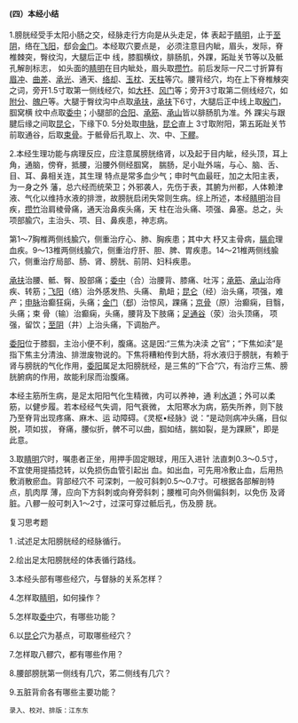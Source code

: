 #### (四）本经小结

1.膀胱经受手太阳小肠之交，经脉走行方向是从头走足，体 表起于[睛明](https://www.gmzyjc.com/read/zjs/zjs3.1.7-8-0.0.1.3.1.md)，止于[至阴](https://www.gmzyjc.com/read/zjs/zjs3.1.7-8-0.0.1.3.67.md)，络在[飞阳](https://www.gmzyjc.com/read/zjs/zjs3.1.7-8-0.0.1.3.58.md)，郄会[金门](https://www.gmzyjc.com/read/zjs/zjs3.1.7-8-0.0.1.3.63.md)。本经取穴要点是， 必须注意目内眦，眉头，发际，脊椎棘突，臀纹沟，大腿后正中 线，膝腘横纹，腓肠肌，外踝，跖趾关节等以及骶孔解剖标志， 如头面的[睛明](https://www.gmzyjc.com/read/zjs/zjs3.1.7-8-0.0.1.3.1.md)在目内眦处，眉头取[攒竹](https://www.gmzyjc.com/read/zjs/zjs3.1.7-8-0.0.1.3.2.md)。前后发际一尺二寸折算有[眉冲](https://www.gmzyjc.com/read/zjs/zjs3.1.7-8-0.0.1.3.3.md)、[曲差](https://www.gmzyjc.com/read/zjs/zjs3.1.7-8-0.0.1.3.4.md)、[承光](https://www.gmzyjc.com/read/zjs/zjs3.1.7-8-0.0.1.3.6.md)、通天、[络却](https://www.gmzyjc.com/read/zjs/zjs3.1.7-8-0.0.1.3.8.md)、[玉枕](https://www.gmzyjc.com/read/zjs/zjs3.1.7-8-0.0.1.3.9.md)、[天柱](https://www.gmzyjc.com/read/zjs/zjs3.1.7-8-0.0.1.3.10.md)等穴。腰背经穴，均在上下脊椎觫突之词，旁开1.5寸取第一侧线经穴，如[大杼](https://www.gmzyjc.com/read/zjs/zjs3.1.7-8-0.0.1.3.11.md)、[风门](https://www.gmzyjc.com/read/zjs/zjs3.1.7-8-0.0.1.3.12.md)等；旁开3寸取第二侧线经穴，如[附分](https://www.gmzyjc.com/read/zjs/zjs3.1.7-8-0.0.1.3.41.md)、[魄户](https://www.gmzyjc.com/read/zjs/zjs3.1.7-8-0.0.1.3.42.md)等。大腿于臀纹沟中点取[承扶](https://www.gmzyjc.com/read/zjs/zjs3.1.7-8-0.0.1.3.36.md)，[承扶](https://www.gmzyjc.com/read/zjs/zjs3.1.7-8-0.0.1.3.36.md)下6寸，大腿后正中线上取[殷门](https://www.gmzyjc.com/read/zjs/zjs3.1.7-8-0.0.1.3.37.md)，腘窝横 纹中点取[委中](https://www.gmzyjc.com/read/zjs/zjs3.1.7-8-0.0.1.3.40.md)；小腿部的[合阳](https://www.gmzyjc.com/read/zjs/zjs3.1.7-8-0.0.1.3.55.md)、[承筋](https://www.gmzyjc.com/read/zjs/zjs3.1.7-8-0.0.1.3.56.md)、[承山](https://www.gmzyjc.com/read/zjs/zjs3.1.7-8-0.0.1.3.57.md)皆以腓肠肌为准。外 踝尖与跟腱后缘之间取[昆仑](https://www.gmzyjc.com/read/zjs/zjs3.1.7-8-0.0.1.3.60.md)，下缘下0. 5分处取[申脉](https://www.gmzyjc.com/read/zjs/zjs3.1.7-8-0.0.1.3.62.md)，[昆仑](https://www.gmzyjc.com/read/zjs/zjs3.1.7-8-0.0.1.3.60.md)直上 3寸取附阳，第五跖趾关节前取通谷，后取[束骨](https://www.gmzyjc.com/read/zjs/zjs3.1.7-8-0.0.1.3.65.md)。于骶骨后孔取上、次、中、[下髎](https://www.gmzyjc.com/read/zjs/zjs3.1.7-8-0.0.1.3.34.md)。

2.本经生理功能与病理反应，应注意属膀胱络肾，以及起于目内眦，经头顶，耳上角，通脑，傍脊，抵腰，沿腰外侧经腘窝， 腨肠，足小趾外端，与心、脑、舌、目、耳、鼻相关连，其生理 特点是常多血少气；申时气血最旺，加之太阳主表，为一身之外 藩，总六经而统荣卫；外邪袭人，先伤于表，其腑为州都，人体赖津液、气化以维持水液的排泄，故膀胱启闭失常则生病。综上所述，本经[睛明](https://www.gmzyjc.com/read/zjs/zjs3.1.7-8-0.0.1.3.1.md)治目疾，[攒竹](https://www.gmzyjc.com/read/zjs/zjs3.1.7-8-0.0.1.3.2.md)治肩棱骨痛，通天治鼻疾头痛，天 柱在治头痛、项强、鼻塞。总之，头项部腧穴，主治头、项、目、鼻疾患，神志病。 

第1〜7胸椎两侧线腧穴，侧重治疗心、肺、胸疾患；其中大 杼又主骨病，[膈俞](https://www.gmzyjc.com/read/zjs/zjs3.1.7-8-0.0.1.3.17.md)理血疾。9〜13椎两侧线腧穴，侧重治疗肝、胆、脾、胃疾患。14〜21椎两侧线腧穴，侧重治疗局部、肠、肾、膀胱、前阴、妇科疾患。

  [承扶](https://www.gmzyjc.com/read/zjs/zjs3.1.7-8-0.0.1.3.36.md)治腰、骶、臀、股部痛；[委中](https://www.gmzyjc.com/read/zjs/zjs3.1.7-8-0.0.1.3.40.md)（合）治腰背、膝痛、吐泻；[承筋](https://www.gmzyjc.com/read/zjs/zjs3.1.7-8-0.0.1.3.56.md)、[承山](https://www.gmzyjc.com/read/zjs/zjs3.1.7-8-0.0.1.3.57.md)治痔疾、转筋；[飞阳](https://www.gmzyjc.com/read/zjs/zjs3.1.7-8-0.0.1.3.58.md)（络）治外感发热、头痛、 鼽衄；[昆仑](https://www.gmzyjc.com/read/zjs/zjs3.1.7-8-0.0.1.3.60.md)（经）治头痛，项强，难产；[申脉](https://www.gmzyjc.com/read/zjs/zjs3.1.7-8-0.0.1.3.62.md)治癫狂痫，头痛；[金门](https://www.gmzyjc.com/read/zjs/zjs3.1.7-8-0.0.1.3.63.md)（郄）治惊风，踝痛；[京骨](https://www.gmzyjc.com/read/zjs/zjs3.1.7-8-0.0.1.3.64.md)（原）治癫痫，目翳，头痛；束 骨（输）治癫痫，头痛，腰背及下肢痛；[足通谷](https://www.gmzyjc.com/read/zjs/zjs3.1.7-8-0.0.1.3.66.md)（荥）治头顶痛， 项强，留饮；[至阴](https://www.gmzyjc.com/read/zjs/zjs3.1.7-8-0.0.1.3.67.md)（井）上治头痛，下调胎产。

[委阳](https://www.gmzyjc.com/read/zjs/zjs3.1.7-8-0.0.1.3.39.md)位于膝腘，主治小便不利，腹痛。这是因:“三焦为决渎 之官”；“下焦如渎”是指下焦主分清浊、排泄废物说的。下焦将糟粕传到大肠，将水液归于膀胱，有赖于肾与膀胱的气化作用，[委阳](https://www.gmzyjc.com/read/zjs/zjs3.1.7-8-0.0.1.3.39.md)属足太阳膀胱经，是三焦的“下合”穴，有治疗三焦、膀胱腑病的作用，故能利尿而治腹痛。

本经主筋所生病，是足太阳阳气化生精微，内可以养神，通 利[水道](https://www.gmzyjc.com/read/zjs/zjs3.1.1-3-0.1.3.3.28.md)；外可以柔筋，以健步履。若本经经气失调，阳气衰微， 太阳寒水为病，筋失所养，则下肢乃至脊背出现疼痛、麻木、运 动障碍。《灵枢•经脉》说：“是动则病冲头痛，目似脱，项如拔， 脊痛，腰似折，髀不可以曲，腘如结，腨如裂，是为踝厥"，即是 此意。   

3.取[睛明](https://www.gmzyjc.com/read/zjs/zjs3.1.7-8-0.0.1.3.1.md)穴时，嘱患者正坐，用押手固定眼球，用压入进针 法直刺0.3〜0.5寸，不宜使用提插捻转，以免损伤血管引起出 血。如出血，可先用冷敷止血，后用热敷消散瘀血。背部经穴不 可深刺，一般可斜刺0.5〜0.7寸。可根据各部解剖特点，肌肉厚 薄，应向下方斜刺或向脊旁斜刺；腰椎可向外侧偏斜刺，以免伤 及肾脏。八髎一般可刺入1〜2寸，过深可穿过骶后孔，伤及膀 胱。

复习思考题

1 .试述足太阳膀胱经的经脉循行。

2.绘出足太阳膀胱经的体表循行路线。

3.本经头部有哪些经穴，与督脉的关系怎样？

4.怎样取[睛明](https://www.gmzyjc.com/read/zjs/zjs3.1.7-8-0.0.1.3.1.md)，如何操作？

5.怎样取[委中](https://www.gmzyjc.com/read/zjs/zjs3.1.7-8-0.0.1.3.40.md)穴，有哪些功能？

6.以[昆仑](https://www.gmzyjc.com/read/zjs/zjs3.1.7-8-0.0.1.3.60.md)穴为基点，可取哪些经穴？

7.怎样取八髎穴，都有哪些作用？

8.腰部膀胱第一侧线有几穴，笫二侧线有几穴？

9.五脏背俞各有哪些主要功能？

```
录入、校对、排版：江东东
```


